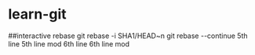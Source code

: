 # learn-git
##interactive rebase
git rebase -i SHA1/HEAD~n
git rebase --continue
5th line
5th line mod
6th line
6th line mod
